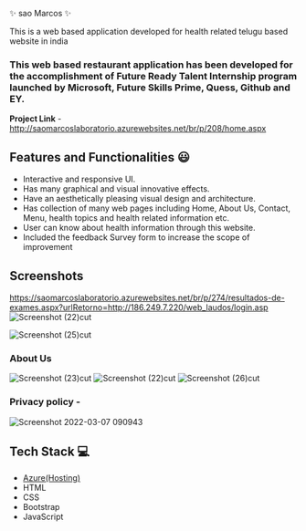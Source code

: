  ✨ sao Marcos  ✨

This is a web based application developed for health related telugu based website in india

### This web based restaurant application has been developed for the accomplishment of Future Ready Talent Internship program launched by Microsoft, Future Skills Prime, Quess, Github and EY.


**Project Link** - http://saomarcoslaboratorio.azurewebsites.net/br/p/208/home.aspx


## Features and Functionalities 😃

- Interactive and responsive UI.
- Has many graphical and visual innovative effects.
- Have an aesthetically pleasing visual design and architecture.
- Has collection of many web pages including Home, About Us, Contact, Menu, health topics and health related information etc.
- User can know about health information through this website.
- Included the feedback Survey form to increase the scope of improvement 

## Screenshots

 https://saomarcoslaboratorio.azurewebsites.net/br/p/274/resultados-de-exames.aspx?urlRetorno=http://186.249.7.220/web_laudos/login.asp
![Screenshot (22)cut](https://user-images.githubusercontent.com/94551141/193081555-93a64b17-c04c-490c-9931-9445b069aca5.png)


![Screenshot (25)cut](https://user-images.githubusercontent.com/94551141/193083821-582d4d40-7190-477f-84b6-b4feb9e505df.png)




   

### About Us 

![Screenshot (23)cut](https://user-images.githubusercontent.com/94551141/193081725-993c8ef9-912b-4cf2-b6af-94b106f9c8ab.png)
![Screenshot (22)cut](https://user-images.githubusercontent.com/94551141/193081921-bb70dbf7-72d0-4818-8c77-6ef41f1c92ee.png)
![Screenshot (26)cut](https://user-images.githubusercontent.com/94551141/193083907-4effe546-8ed8-42e3-aebc-6c858d67aca6.png)







### Privacy policy -


![Screenshot 2022-03-07 090943](https://user-images.githubusercontent.com/98517345/156963849-e8ead038-b9ea-4320-9165-9f99cf00d9d2.jpg)



## Tech Stack 💻

- [Azure(Hosting)](https://azure.microsoft.com/en-in/features/azure-portal/)
- HTML
- CSS
- Bootstrap
- JavaScript
